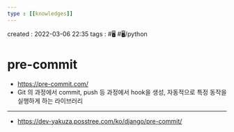 ```yaml
---
type : [[knowledges]]
---
```


created : 2022-03-06 22:35
tags : #🖥️ #🖥️/python

# pre-commit
- https://pre-commit.com/
- Git 의 과정에서 commit, push 등 과정에서 hook을 생성, 자동적으로 특정 동작을 실행하게 하는 라이브러리
- ---
- https://dev-yakuza.posstree.com/ko/django/pre-commit/